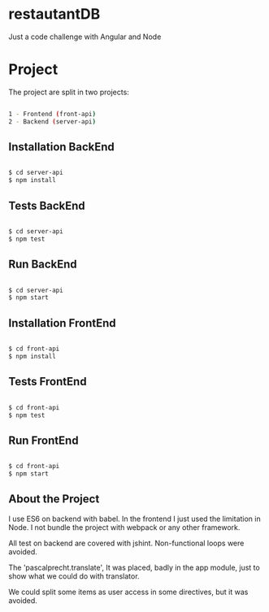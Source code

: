 # restautantDB
Just a code challenge with Angular and Node

# Project
The project are split in two projects:

```bash

1 - Frontend (front-api)
2 - Backend (server-api)

```

## Installation BackEnd
```bash

$ cd server-api
$ npm install 

```

## Tests BackEnd
```bash

$ cd server-api
$ npm test 

```

## Run BackEnd
```bash

$ cd server-api
$ npm start 

```

## Installation FrontEnd
```bash

$ cd front-api
$ npm install

```

## Tests FrontEnd
```bash

$ cd front-api
$ npm test 

```

## Run FrontEnd
```bash

$ cd front-api
$ npm start 

```

## About the Project

I use ES6 on backend with babel.
In the frontend I just used the limitation in Node.
I not bundle the project with webpack or any other framework.

All test on backend are covered with jshint.
Non-functional loops were avoided.

The 'pascalprecht.translate', 
It was placed, badly in the app module, 
just to show what we could do with translator.

We could split some items as user access in some directives,
but it was avoided.